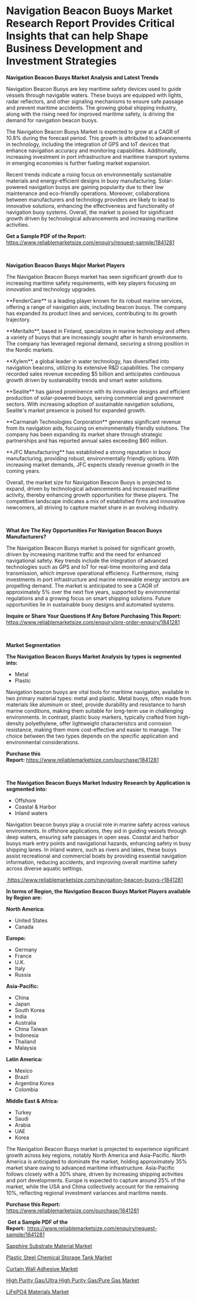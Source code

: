 <p><h1>Navigation Beacon Buoys Market Research Report Provides Critical Insights that can help Shape Business Development and Investment Strategies</h1></p><p><strong>Navigation Beacon Buoys Market Analysis and Latest Trends</strong></p>
<p><p>Navigation Beacon Buoys are key maritime safety devices used to guide vessels through navigable waters. These buoys are equipped with lights, radar reflectors, and other signaling mechanisms to ensure safe passage and prevent maritime accidents. The growing global shipping industry, along with the rising need for improved maritime safety, is driving the demand for navigation beacon buoys.</p><p>The Navigation Beacon Buoys Market is expected to grow at a CAGR of 10.8% during the forecast period. This growth is attributed to advancements in technology, including the integration of GPS and IoT devices that enhance navigation accuracy and monitoring capabilities. Additionally, increasing investment in port infrastructure and maritime transport systems in emerging economies is further fueling market expansion. </p><p>Recent trends indicate a rising focus on environmentally sustainable materials and energy-efficient designs in buoy manufacturing. Solar-powered navigation buoys are gaining popularity due to their low maintenance and eco-friendly operations. Moreover, collaborations between manufacturers and technology providers are likely to lead to innovative solutions, enhancing the effectiveness and functionality of navigation buoy systems. Overall, the market is poised for significant growth driven by technological advancements and increasing maritime activities.</p></p>
<p><strong>Get a Sample PDF of the Report:&nbsp;</strong> <a href="https://www.reliablemarketsize.com/enquiry/request-sample/1841281?utm_campaign=2034&utm_medium=2&utm_source=Github&utm_content=ia&utm_term=28022025&utm_id=navigation-beacon-buoys">https://www.reliablemarketsize.com/enquiry/request-sample/1841281</a></p>
<p>&nbsp;</p>
<p><strong>Navigation Beacon Buoys Major Market Players</strong></p>
<p><p>The Navigation Beacon Buoys market has seen significant growth due to increasing maritime safety requirements, with key players focusing on innovation and technology upgrades. </p><p>**FenderCare** is a leading player known for its robust marine services, offering a range of navigation aids, including beacon buoys. The company has expanded its product lines and services, contributing to its growth trajectory.</p><p>**Meritaito**, based in Finland, specializes in marine technology and offers a variety of buoys that are increasingly sought after in harsh environments. The company has leveraged regional demand, securing a strong position in the Nordic markets.</p><p>**Xylem**, a global leader in water technology, has diversified into navigation beacons, utilizing its extensive R&D capabilities. The company recorded sales revenue exceeding $5 billion and anticipates continuous growth driven by sustainability trends and smart water solutions.</p><p>**Sealite** has gained prominence with its innovative designs and efficient production of solar-powered buoys, serving commercial and government sectors. With increasing adoption of sustainable navigation solutions, Sealite's market presence is poised for expanded growth.</p><p>**Carmanah Technologies Corporation** generates significant revenue from its navigation aids, focusing on environmentally friendly solutions. The company has been expanding its market share through strategic partnerships and has reported annual sales exceeding $60 million.</p><p>**JFC Manufacturing** has established a strong reputation in buoy manufacturing, providing robust, environmentally friendly options. With increasing market demands, JFC expects steady revenue growth in the coming years.</p><p>Overall, the market size for Navigation Beacon Buoys is projected to expand, driven by technological advancements and increased maritime activity, thereby enhancing growth opportunities for these players. The competitive landscape indicates a mix of established firms and innovative newcomers, all striving to capture market share in an evolving industry.</p></p>
<p>&nbsp;</p>
<p><strong>What Are The Key Opportunities For Navigation Beacon Buoys Manufacturers?</strong></p>
<p><p>The Navigation Beacon Buoys market is poised for significant growth, driven by increasing maritime traffic and the need for enhanced navigational safety. Key trends include the integration of advanced technologies such as GPS and IoT for real-time monitoring and data transmission, which improve operational efficiency. Furthermore, rising investments in port infrastructure and marine renewable energy sectors are propelling demand. The market is anticipated to see a CAGR of approximately 5% over the next five years, supported by environmental regulations and a growing focus on smart shipping solutions. Future opportunities lie in sustainable buoy designs and automated systems.</p></p>
<p><strong>Inquire or Share Your Questions If Any Before Purchasing This Report:</strong> <a href="https://www.reliablemarketsize.com/enquiry/pre-order-enquiry/1841281?utm_campaign=2034&utm_medium=2&utm_source=Github&utm_content=ia&utm_term=28022025&utm_id=navigation-beacon-buoys">https://www.reliablemarketsize.com/enquiry/pre-order-enquiry/1841281</a></p>
<p>&nbsp;</p>
<p><strong>Market Segmentation</strong></p>
<p><strong>The Navigation Beacon Buoys Market Analysis by types is segmented into:</strong></p>
<p><ul><li>Metal</li><li>Plastic</li></ul></p>
<p><p>Navigation beacon buoys are vital tools for maritime navigation, available in two primary material types: metal and plastic. Metal buoys, often made from materials like aluminum or steel, provide durability and resistance to harsh marine conditions, making them suitable for long-term use in challenging environments. In contrast, plastic buoy markers, typically crafted from high-density polyethylene, offer lightweight characteristics and corrosion resistance, making them more cost-effective and easier to manage. The choice between the two types depends on the specific application and environmental considerations.</p></p>
<p><strong>Purchase this Report:&nbsp;</strong><a href="https://www.reliablemarketsize.com/purchase/1841281?utm_campaign=2034&utm_medium=2&utm_source=Github&utm_content=ia&utm_term=28022025&utm_id=navigation-beacon-buoys">https://www.reliablemarketsize.com/purchase/1841281</a></p>
<p>&nbsp;</p>
<p><strong>The Navigation Beacon Buoys Market Industry Research by Application is segmented into:</strong></p>
<p><ul><li>Offshore</li><li>Coastal & Harbor</li><li>Inland waters</li></ul></p>
<p><p>Navigation beacon buoys play a crucial role in marine safety across various environments. In offshore applications, they aid in guiding vessels through deep waters, ensuring safe passages in open seas. Coastal and harbor buoys mark entry points and navigational hazards, enhancing safety in busy shipping lanes. In inland waters, such as rivers and lakes, these buoys assist recreational and commercial boats by providing essential navigation information, reducing accidents, and improving overall maritime safety across diverse aquatic settings.</p></p>
<p><a href="https://www.reliablemarketsize.com/navigation-beacon-buoys-r1841281?utm_campaign=2034&utm_medium=2&utm_source=Github&utm_content=ia&utm_term=28022025&utm_id=navigation-beacon-buoys">&nbsp;https://www.reliablemarketsize.com/navigation-beacon-buoys-r1841281</a></p>
<p><strong>In terms of Region, the Navigation Beacon Buoys Market Players available by Region are:</strong></p>
<p>
    <p> <strong> North America: </strong>
        <ul>
            <li>United States</li>
            <li>Canada</li>
        </ul>
        </p> 
    <p> <strong> Europe: </strong>
        <ul>
            <li>Germany</li>
            <li>France</li>
            <li>U.K.</li>
            <li>Italy</li>
            <li>Russia</li>
        </ul>
        </p> 
    <p> <strong> Asia-Pacific: </strong>
        <ul>
            <li>China</li>
            <li>Japan</li>
            <li>South Korea</li>
            <li>India</li>
            <li>Australia</li>
            <li>China Taiwan</li>
            <li>Indonesia</li>
            <li>Thailand</li>
            <li>Malaysia</li>
        </ul>
        </p> 
    <p> <strong> Latin America: </strong>
        <ul>
            <li>Mexico</li>
            <li>Brazil</li>
            <li>Argentina Korea</li>
            <li>Colombia</li>
        </ul>
        </p> 
    <p> <strong> Middle East & Africa: </strong>
        <ul>
            <li>Turkey</li>
            <li>Saudi</li>
            <li>Arabia</li>
            <li>UAE</li>
            <li>Korea</li>
        </ul>
    </p>
    </p>
<p><p>The Navigation Beacon Buoys market is projected to experience significant growth across key regions, notably North America and Asia-Pacific. North America is anticipated to dominate the market, holding approximately 35% market share owing to advanced maritime infrastructure. Asia-Pacific follows closely with a 30% share, driven by increasing shipping activities and port developments. Europe is expected to capture around 25% of the market, while the USA and China collectively account for the remaining 10%, reflecting regional investment variances and maritime needs.</p></p>
<p><strong>Purchase this Report: </strong><a href="https://www.reliablemarketsize.com/purchase/1841281?utm_campaign=2034&utm_medium=2&utm_source=Github&utm_content=ia&utm_term=28022025&utm_id=navigation-beacon-buoys">https://www.reliablemarketsize.com/purchase/1841281</a></p>
<p>&nbsp;<strong>Get a Sample PDF of the Report:&nbsp;&nbsp;</strong><a href="https://www.reliablemarketsize.com/enquiry/request-sample/1841281?utm_campaign=2034&utm_medium=2&utm_source=Github&utm_content=ia&utm_term=28022025&utm_id=navigation-beacon-buoys">https://www.reliablemarketsize.com/enquiry/request-sample/1841281</a></p>
<p><strong></strong></p>
<p><p><a href="https://github.com/tandepinho3p/Market-Research-Report-List-1/blob/main/sapphire-substrate-material-market.md?utm_campaign=2034&utm_medium=2&utm_source=Github&utm_content=ia&utm_term=28022025&utm_id=navigation-beacon-buoys">Sapphire Substrate Material Market</a></p><p><a href="https://github.com/bhuraoutenc8/Market-Research-Report-List-1/blob/main/plastic-steel-chemical-storage-tank-market.md?utm_campaign=2034&utm_medium=2&utm_source=Github&utm_content=ia&utm_term=28022025&utm_id=navigation-beacon-buoys">Plastic Steel Chemical Storage Tank Market</a></p><p><a href="https://github.com/YashRP12/Market-Research-Report-List-7/blob/main/curtain-wall-adhesive-market.md?utm_campaign=2034&utm_medium=2&utm_source=Github&utm_content=ia&utm_term=28022025&utm_id=navigation-beacon-buoys">Curtain Wall Adhesive Market</a></p><p><a href="https://github.com/syskamazucqa/Market-Research-Report-List-1/blob/main/high-purity-gasultra-high-purity-gaspure-gas-market.md?utm_campaign=2034&utm_medium=2&utm_source=Github&utm_content=ia&utm_term=28022025&utm_id=navigation-beacon-buoys">High Purity Gas/Ultra High Purity Gas/Pure Gas Market</a></p><p><a href="https://github.com/JosephineMcguire65/Market-Research-Report-List-1/blob/main/lifepo4-materials-market.md?utm_campaign=2034&utm_medium=2&utm_source=Github&utm_content=ia&utm_term=28022025&utm_id=navigation-beacon-buoys">LiFePO4 Materials Market</a></p></p>